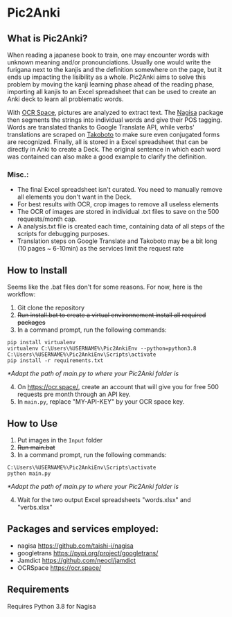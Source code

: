 # Pic2Anki
## What is Pic2Anki?
When reading a japanese book to train, one may encounter words with unknown meaning and/or pronounciations. Usually one would write the furigana next to the kanjis and the definition somewhere on the page, but it ends up impacting the lisibility as a whole. Pic2Anki aims to solve this problem by moving the kanji learning phase ahead of the reading phase, importing all kanjis to an Excel spreadsheet that can be used to create an Anki deck to learn all problematic words.

With [OCR Space](https://ocr.space/), pictures are analyzed to extract text. The [Nagisa](https://github.com/taishi-i/nagisa) package then segments the strings into individual words and give their POS tagging. Words are translated thanks to Google Translate API, while verbs' translations are scraped on [Takoboto](https://takoboto.jp/) to make sure even conjugated forms are recognized. Finally, all is stored in a Excel spreadsheet that can be directly in Anki to create a Deck. The original sentence in which each word was contained can also make a good example to clarify the definition.

### Misc.:
- The final Excel spreadsheet isn't curated. You need to manually remove all elements you don't want in the Deck.
- For best results with OCR, crop images to remove all useless elements
- The OCR of images are stored in individual .txt files to save on the 500 requests/month cap.
- A analysis.txt file is created each time, containing data of all steps of the scripts for debugging purposes.
- Translation steps on Google Translate and Takoboto may be a bit long (10 pages ~ 6-10min) as the services limit the request rate

## How to Install
Seems like the .bat files don't for some reasons. For now, here is the workflow:
1. Git clone the repository 
2. ~~Run install.bat to create a virtual environnement install all required packages~~ 
3. In a command prompt, run the following commands:
```
pip install virtualenv
virtualenv C:\Users\%USERNAME%\Pic2AnkiEnv --python=python3.8
C:\Users\%USERNAME%\Pic2AnkiEnv\Scripts\activate
pip install -r requirements.txt
```
*\*Adapt the path of main.py to where your Pic2Anki folder is* 

4. On https://ocr.space/, create an account that will give you for free 500 requests pre month through an API key. 
5. In `main.py`, replace "MY-API-KEY" by your OCR space key.

## How to Use
1. Put images in the `Input` folder 
2. ~~Run main.bat~~ 
3. In a command prompt, run the following commands:
```
C:\Users\%USERNAME%\Pic2AnkiEnv\Scripts\activate
python main.py
```
*\*Adapt the path of main.py to where your Pic2Anki folder is*  

4. Wait for the two output Excel spreadsheets "words.xlsx" and "verbs.xlsx"

## Packages and services employed:
- nagisa      https://github.com/taishi-i/nagisa 
- googletrans https://pypi.org/project/googletrans/
- Jamdict     https://github.com/neocl/jamdict
- OCRSpace    https://ocr.space/

## Requirements
Requires Python 3.8 for Nagisa
